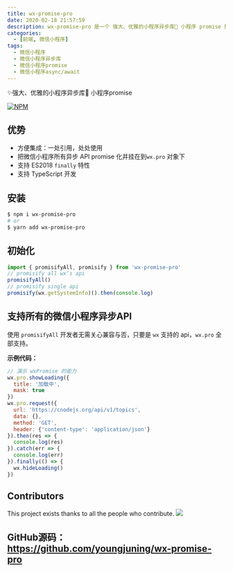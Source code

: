 ```yaml
---
title: wx-promise-pro
date: 2020-02-18 21:57:59
description: wx-promise-pro 是一个 强大、优雅的小程序异步库🚀 小程序 promise 插件
categories:
  - [前端, 微信小程序]
tags:
  - 微信小程序
  - 微信小程序异步库
  - 微信小程序promise
  - 微信小程序async/await
---
```


✨强大、优雅的小程序异步库🚀 小程序promise

[![NPM](https://user-gold-cdn.xitu.io/2020/2/18/1705883821e962d8?w=297&h=45&f=png&s=3701)](https://nodei.co/npm/wx-promise-pro/)

## 优势

- 方便集成：一处引用，处处使用
- 把微信小程序所有异步 API promise 化并挂在到`wx.pro` 对象下
- 支持 ES2018 `finally` 特性
- 支持 TypeScript 开发

## 安装

```bash
$ npm i wx-promise-pro
# or
$ yarn add wx-promise-pro
```

## 初始化

```js
import { promisifyAll, promisify } from 'wx-promise-pro'
// promisify all wx‘s api
promisifyAll()
// promisify single api
promisify(wx.getSystemInfo)().then(console.log)
```

## 支持所有的微信小程序异步API

使用 `promisifyAll` 开发者无需关心兼容与否，只要是 `wx` 支持的 api，`wx.pro` 全部支持。

**示例代码：**

```js
// 演示 wxPromise 的能力
wx.pro.showLoading({
  title: '加载中',
  mask: true
})
wx.pro.request({
  url: 'https://cnodejs.org/api/v1/topics',
  data: {},
  method: 'GET',
  header: {'content-type': 'application/json'}
}).then(res => {
  console.log(res)
}).catch(err => {
  console.log(err)
}).finally(() => {
  wx.hideLoading()
})
```

## Contributors

This project exists thanks to all the people who contribute. <!--[[Contribute](CONTRIBUTING.md)].-->
<a href="https://github.com/youngjuning/wx-promise-pro/graphs/contributors"><img src="https://user-gold-cdn.xitu.io/2020/2/18/17058837fd8af7c9?w=890&h=74&f=svg&s=150945" /></a>

## GitHub源码：https://github.com/youngjuning/wx-promise-pro
